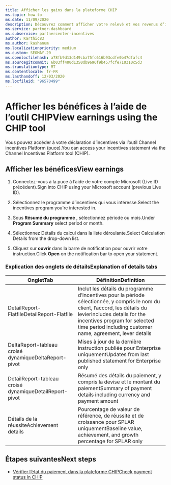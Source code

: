 ```yaml
---
title: Afficher les gains dans la plateforme CHIP
ms.topic: how-to
ms.date: 11/09/2020
description: Découvrez comment afficher votre relevé et vos revenus d’incentives dans l’outil de plateforme Channel incentives (CHIP).
ms.service: partner-dashboard
ms.subservice: partnercenter-incentives
author: Karthic83
ms.author: kashanum
ms.localizationpriority: medium
ms.custom: SEOMAY.20
ms.openlocfilehash: a78fb9d13d149cba75fc616b93cdfe0b47dfafc4
ms.sourcegitcommit: 6b03ff400d1350db9696f9b457fcfe710310c5d3
ms.translationtype: MT
ms.contentlocale: fr-FR
ms.lasthandoff: 12/03/2020
ms.locfileid: "96570499"
---
```

# <a name="view-earnings-using-the-chip-tool"></a><span data-ttu-id="6c8ef-103">Afficher les bénéfices à l’aide de l’outil CHIP</span><span class="sxs-lookup"><span data-stu-id="6c8ef-103">View earnings using the CHIP tool</span></span>

<span data-ttu-id="6c8ef-104">Vous pouvez accéder à votre déclaration d’incentives via l’outil Channel incentives Platform (puce).</span><span class="sxs-lookup"><span data-stu-id="6c8ef-104">You can access your incentives statement via the Channel Incentives Platform tool (CHIP).</span></span>

## <a name="view-earnings"></a><span data-ttu-id="6c8ef-105">Afficher les bénéfices</span><span class="sxs-lookup"><span data-stu-id="6c8ef-105">View earnings</span></span>

1. <span data-ttu-id="6c8ef-106">Connectez-vous à la puce à l’aide de votre compte Microsoft (Live ID précédent).</span><span class="sxs-lookup"><span data-stu-id="6c8ef-106">Sign into CHIP using your Microsoft account (previous Live ID).</span></span>

2. <span data-ttu-id="6c8ef-107">Sélectionnez le programme d’incentives qui vous intéresse.</span><span class="sxs-lookup"><span data-stu-id="6c8ef-107">Select the incentives program you're interested in.</span></span>

3. <span data-ttu-id="6c8ef-108">Sous **Résumé du programme** , sélectionnez période ou mois.</span><span class="sxs-lookup"><span data-stu-id="6c8ef-108">Under **Program Summary** select period or month.</span></span> 
1. <span data-ttu-id="6c8ef-109">Sélectionnez Détails du calcul dans la liste déroulante.</span><span class="sxs-lookup"><span data-stu-id="6c8ef-109">Select Calculation Details from the drop-down list.</span></span>
1.  <span data-ttu-id="6c8ef-110">Cliquez sur **ouvrir** dans la barre de notification pour ouvrir votre instruction.</span><span class="sxs-lookup"><span data-stu-id="6c8ef-110">Click **Open** on the notification bar  to open your statement.</span></span>

### <a name="explanation-of-details-tabs"></a><span data-ttu-id="6c8ef-111">Explication des onglets de détails</span><span class="sxs-lookup"><span data-stu-id="6c8ef-111">Explanation of details tabs</span></span>

|<span data-ttu-id="6c8ef-112">**Onglet**</span><span class="sxs-lookup"><span data-stu-id="6c8ef-112">**Tab**</span></span>|<span data-ttu-id="6c8ef-113">**Définition**</span><span class="sxs-lookup"><span data-stu-id="6c8ef-113">**Definition**</span></span>|
|-------------|--------------------------|
|<span data-ttu-id="6c8ef-114">DetailReport-Flatfile</span><span class="sxs-lookup"><span data-stu-id="6c8ef-114">DetailReport-Flatfile</span></span>|<span data-ttu-id="6c8ef-115">Inclut les détails du programme d’incentives pour la période sélectionnée, y compris le nom du client, l’accord, les détails du levier</span><span class="sxs-lookup"><span data-stu-id="6c8ef-115">Includes details for the incentives program for selected time period including customer name, agreement, lever details</span></span>|
|<span data-ttu-id="6c8ef-116">DeltaReport-tableau croisé dynamique</span><span class="sxs-lookup"><span data-stu-id="6c8ef-116">DeltaReport-pivot</span></span>|<span data-ttu-id="6c8ef-117">Mises à jour de la dernière instruction publiée pour Enterprise uniquement</span><span class="sxs-lookup"><span data-stu-id="6c8ef-117">Updates from last published statement for Enterprise only</span></span>|
|<span data-ttu-id="6c8ef-118">DetailReport-tableau croisé dynamique</span><span class="sxs-lookup"><span data-stu-id="6c8ef-118">DetailReport-pivot</span></span>|<span data-ttu-id="6c8ef-119">Résumé des détails du paiement, y compris la devise et le montant du paiement</span><span class="sxs-lookup"><span data-stu-id="6c8ef-119">Summary of payment details including currency and payment amount</span></span>|
|<span data-ttu-id="6c8ef-120">Détails de la réussite</span><span class="sxs-lookup"><span data-stu-id="6c8ef-120">Achievement details</span></span>|<span data-ttu-id="6c8ef-121">Pourcentage de valeur de référence, de réussite et de croissance pour SPLAR uniquement</span><span class="sxs-lookup"><span data-stu-id="6c8ef-121">Baseline value, achievement, and growth percentage for SPLAR only</span></span>|

## <a name="next-steps"></a><span data-ttu-id="6c8ef-122">Étapes suivantes</span><span class="sxs-lookup"><span data-stu-id="6c8ef-122">Next steps</span></span>

- [<span data-ttu-id="6c8ef-123">Vérifier l’état du paiement dans la plateforme CHIP</span><span class="sxs-lookup"><span data-stu-id="6c8ef-123">Check payment status in CHIP</span></span>](chip-payment-status.md)